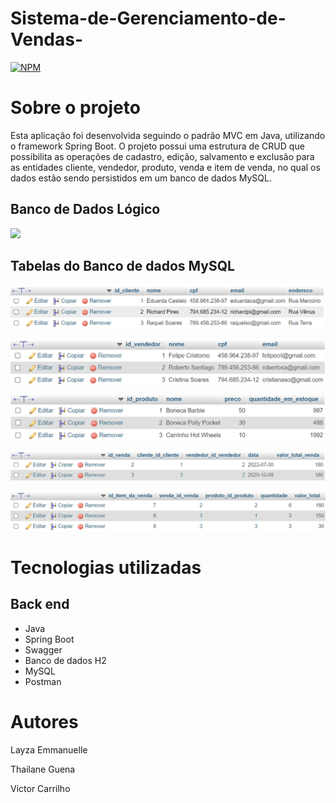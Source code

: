 # Sistema-de-Gerenciamento-de-Vendas-

[![NPM](https://img.shields.io/npm/l/react)](https://github.com/devsuperior/sds1-wmazoni/blob/master/LICENSE) 

# Sobre o projeto

Esta aplicação foi desenvolvida seguindo o padrão MVC em Java, utilizando o framework Spring Boot. O projeto possui uma estrutura de CRUD que possibilita as operações de cadastro, edição, salvamento e exclusão para as entidades cliente, vendedor, produto, venda e item de venda, no qual os dados estão sendo persistidos em um banco de dados MySQL.

## Banco de Dados Lógico

![](https://github.com/LayzaEmmannuelle/Sistema_de_Gerenciamento_de_Vendas-/blob/main/assets/banco%20l%C3%B3gico.png) 

## Tabelas do Banco de dados MySQL
![Cliente](https://github.com/LayzaEmmannuelle/Sistema_de_Gerenciamento_de_Vendas-/blob/main/assets/Captura%20de%20tela%202023-11-13%20185617.png)


![Vendedor](https://github.com/LayzaEmmannuelle/Sistema_de_Gerenciamento_de_Vendas-/blob/main/assets/Captura%20de%20tela%202023-11-13%20185650.png)


![Produto](https://github.com/LayzaEmmannuelle/Sistema_de_Gerenciamento_de_Vendas-/blob/main/assets/Captura%20de%20tela%202023-11-13%20185705.png)


![Venda](https://github.com/LayzaEmmannuelle/Sistema_de_Gerenciamento_de_Vendas-/blob/main/assets/Captura%20de%20tela%202023-11-13%20185725.png)


![ItemDaVenda](https://github.com/LayzaEmmannuelle/Sistema_de_Gerenciamento_de_Vendas-/blob/main/assets/Captura%20de%20tela%202023-11-13%20185738.png)




# Tecnologias utilizadas
## Back end
- Java
- Spring Boot
- Swagger
- Banco de dados H2
- MySQL
- Postman


# Autores

Layza Emmanuelle

Thailane Guena

Victor Carrilho
